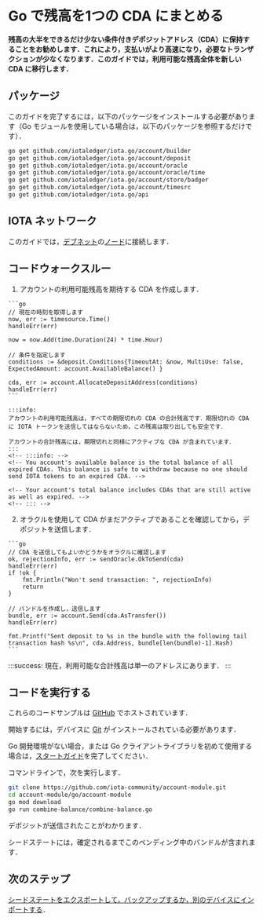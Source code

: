 # Go で残高を1つの CDA にまとめる
<!-- # Combine your balance into one CDA in Go -->

**残高の大半をできるだけ少ない条件付きデポジットアドレス（CDA）に保持することをお勧めします．これにより，支払いがより高速になり，必要なトランザクションが少なくなります．このガイドでは，利用可能な残高全体を新しい CDA に移行します．**
<!-- **You may want to keep the majority of your balance on as few conditional deposit addresses (CDA) as possible. This way, making payments is faster and requires fewer transactions. In this guide, you transfer your entire available balance to a new CDA.** -->

## パッケージ
<!-- ## Packages -->

このガイドを完了するには，以下のパッケージをインストールする必要があります（Go モジュールを使用している場合は，以下のパッケージを参照するだけです）．
<!-- To complete this guide, you need to install the following packages (if you're using Go modules, you just need to reference them): -->

```bash
go get github.com/iotaledger/iota.go/account/builder
go get github.com/iotaledger/iota.go/account/deposit
go get github.com/iotaledger/iota.go/account/oracle
go get github.com/iotaledger/iota.go/account/oracle/time
go get github.com/iotaledger/iota.go/account/store/badger
go get github.com/iotaledger/iota.go/account/timesrc
go get github.com/iotaledger/iota.go/api
```

## IOTA ネットワーク
<!-- ## IOTA network -->

このガイドでは，[デブネット](root://getting-started/0.1/network/iota-networks.md#devnet)の[ノード](root://getting-started/0.1/network/nodes.md)に接続します．
<!-- In this guide, we connect to a node on the [Devnet](root://getting-started/0.1/network/iota-networks.md#devnet). -->

## コードウォークスルー
<!-- ## Code walkthrough -->

1. アカウントの利用可能残高を期待する CDA を作成します．
  <!-- 1. Create a CDA that expects your account's available balance -->

    ```go
    // 現在の時刻を取得します
    now, err := timesource.Time()
    handleErr(err)

    now = now.Add(time.Duration(24) * time.Hour)

    // 条件を指定します
    conditions := &deposit.Conditions{TimeoutAt: &now, MultiUse: false, ExpectedAmount: account.AvailableBalance() }

    cda, err := account.AllocateDepositAddress(conditions)
    handleErr(err)
    ```

    :::info:
    アカウントの利用可能残高は，すべての期限切れの CDA の合計残高です．期限切れの CDA に IOTA トークンを送信してはならないため，この残高は取り出しても安全です．

    アカウントの合計残高には，期限切れと同様にアクティブな CDA が含まれています．
    :::
    <!-- :::info: -->
    <!-- You account's available balance is the total balance of all expired CDAs. This balance is safe to withdraw because no one should send IOTA tokens to an expired CDA. -->

    <!-- Your account's total balance includes CDAs that are still active as well as expired. -->
    <!-- ::: -->

2. オラクルを使用して CDA がまだアクティブであることを確認してから，デポジットを送信します．
  <!-- 2. Use the oracle to make sure that the CDA is still active, then send a deposit to it -->

    ```go
    // CDA を送信してもよいかどうかをオラクルに確認します
    ok, rejectionInfo, err := sendOracle.OkToSend(cda)
    handleErr(err)
    if !ok {
        fmt.Println("Won't send transaction: ", rejectionInfo)
        return
    }

    // バンドルを作成し，送信します
    bundle, err := account.Send(cda.AsTransfer())
    handleErr(err)

    fmt.Printf("Sent deposit to %s in the bundle with the following tail transaction hash %s\n", cda.Address, bundle[len(bundle)-1].Hash)
    ```

:::success:
現在，利用可能な合計残高は単一のアドレスにあります．
:::
<!-- :::success: -->
<!-- Now your total available balance is in a single address. -->
<!-- ::: -->

## コードを実行する
<!-- ## Run the code -->

これらのコードサンプルは [GitHub](https://github.com/iota-community/account-module) でホストされています．
<!-- These code samples are hosted on [GitHub](https://github.com/iota-community/account-module). -->

開始するには，デバイスに [Git](https://git-scm.com/book/en/v2/Getting-Started-Installing-Git) がインストールされている必要があります．
<!-- To get started you need [Git](https://git-scm.com/book/en/v2/Getting-Started-Installing-Git) installed on your device. -->

Go 開発環境がない場合，または Go クライアントライブラリを初めて使用する場合は，[スタートガイド](../../getting-started/go-quickstart.md)を完了してください．
<!-- If you don't have a Go development environment, or if this is your first time using the Go client library, complete our [getting started guide](../../getting-started/go-quickstart.md). -->

コマンドラインで，次を実行します．
<!-- In the command-line, do the following: -->

```bash
git clone https://github.com/iota-community/account-module.git
cd account-module/go/account-module
go mod download
go run combine-balance/combine-balance.go
```
デポジットが送信されたことがわかります．
<!-- You should see that the deposit was sent. -->

シードステートには，確定されるまでこのペンディング中のバンドルが含まれます．
<!-- Your seed state will contain this pending bundle until it is confirmed. -->

## 次のステップ
<!-- ## Next steps -->

[シードステートをエクスポートして，バックアップするか，別のデバイスにインポートする](../go/export-seed-state.md)．
<!-- [Try exporting your seed state so you back it up or import it onto another device](../go/export-seed-state.md). -->
